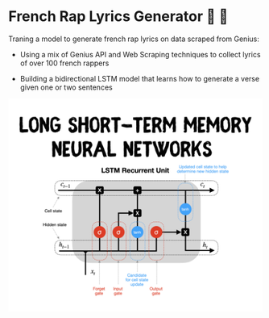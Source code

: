 # French Rap Lyrics Generator 🤖 🎵

Traning a model to generate french rap lyrics on data scraped from Genius:

* Using a mix of Genius API and Web Scraping techniques to collect lyrics of over 100 french rappers

* Building a bidirectional LSTM model that learns how to generate a verse given one or two sentences

![](https://github.com/Adib-Habbou/portfolio/blob/main/images/LSTM.png)
